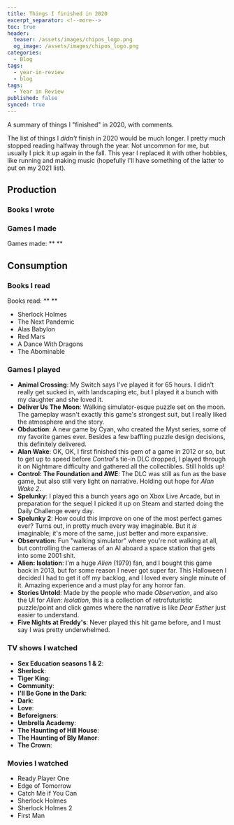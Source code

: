 ```yaml
---
title: Things I finished in 2020
excerpt_separator: <!--more-->
toc: true
header:
  teaser: /assets/images/chipos_logo.png
  og_image: /assets/images/chipos_logo.png
categories:
  - Blog
tags:
  - year-in-review
  - blog
tags:
  - Year in Review
published: false
synced: true
---
```

A summary of things I "finished" in 2020, with comments.

<!--more-->

The list of things I _didn't_ finish in 2020 would be much longer. I pretty much stopped reading halfway through the year. Not uncommon for me, but usually I pick it up again in the fall. This year I replaced it with other hobbies, like running and making music (hopefully I'll have something of the latter to put on my 2021 list).

## Production

### Books I wrote


### Games I made

Games made: ** **


## Consumption

### Books I read

Books read: ** **

* Sherlock Holmes
* The Next Pandemic
* Alas Babylon
* Red Mars
* A Dance With Dragons
* The Abominable


### Games I played

* **Animal Crossing**: My Switch says I've played it for 65 hours. I didn't really get sucked in, with landscaping etc, but I played it a bunch with my daughter and she loved it.
* **Deliver Us The Moon**: Walking simulator-esque puzzle set on the moon. The gameplay wasn't exactly this game's strongest suit, but I really liked the atmosphere and the story.
* **Obduction**: A new game by Cyan, who created the Myst series, some of my favorite games ever. Besides a few baffling puzzle design decisions, this definitely delivered.
* **Alan Wake**: OK, OK, I first finished this gem of a game in 2012 or so, but to get up to speed before _Control_'s tie-in DLC dropped, I played through it on Nightmare difficulty and gathered all the collectibles. Still holds up!
* **Control: The Foundation and AWE**: The DLC was still as fun as the base game, but also still very light on narrative. Holding out hope for _Alan Wake 2_.
* **Spelunky**: I played this a bunch years ago on Xbox Live Arcade, but in preparation for the sequel I picked it up on Steam and started doing the Daily Challenge every day.
* **Spelunky 2**: How could this improve on one of the most perfect games ever? Turns out, in pretty much every way imaginable. But it _is_ imaginable; it's more of the same, just better and more expansive.
* **Observation**: Fun "walking simulator" where you're not walking at all, but controlling the cameras of an AI aboard a space station that gets into some 2001 shit.
* **Alien: Isolation**: I'm a huge _Alien_ (1979) fan, and I bought this game back in 2013, but for some reason I never got super far. This Halloween I decided I had to get it off my backlog, and I loved every single minute of it. Amazing experience and a must play for any horror fan.
* **Stories Untold**: Made by the people who made _Observation_, and also the UI for _Alien: Isolation_, this is a collection of retrofuturistic puzzle/point and click games where the narrative is like _Dear Esther_ just easier to understand.
* **Five Nights at Freddy's**: Never played this hit game before, and I must say I was pretty underwhelmed.

### TV shows I watched

* **Sex Education seasons 1 & 2**:
* **Sherlock**:
* **Tiger King**:
* **Community**:
* **I'll Be Gone in the Dark**:
* **Dark**:
* **Love**:
* **Beforeigners**:
* **Umbrella Academy**:
* **The Haunting of Hill House**:
* **The Haunting of Bly Manor**:
* **The Crown**:

### Movies I watched

* Ready Player One
* Edge of Tomorrow
* Catch Me if You Can
* Sherlock Holmes
* Sherlock Holmes 2
* First Man